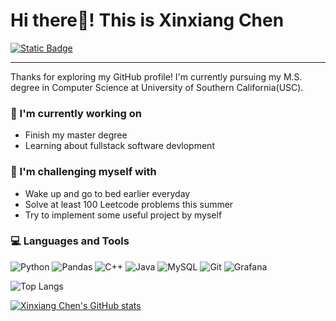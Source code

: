 # Hi there👋! This is Xinxiang Chen

[![Static Badge](https://img.shields.io/badge/-GitHub-000?style=flat&logo=github)](https://github.com/xinxiang-chen)

---

Thanks for exploring my GitHub profile! I'm currently pursuing my M.S. degree in Computer Science at University of Southern California(USC).

### 🌱 I'm currently working on

- Finish my master degree
- Learning about fullstack software devlopment

### :muscle: I'm challenging myself with

- Wake up and go to bed earlier everyday
- Solve at least 100 Leetcode problems this summer
- Try to implement some useful project by myself

### :computer: Languages and Tools

![Python](https://img.shields.io/badge/-Python-244264?style=flat&logo=python)
![Pandas](https://img.shields.io/badge/-Pandas-154?style=flat&logo=pandas)
![C++](https://img.shields.io/badge/-C%2B%2B-047DC6?style=flat&logo=cplusplus)
![Java](https://img.shields.io/badge/-Java-gray?style=flat&logo=buymeacoffee&logoColor=white)
![MySQL](https://img.shields.io/badge/-MySQL-white?style=flat&logo=mysql)
![Git](https://img.shields.io/badge/-Git-32D2F0?style=flat&logo=git)
![Grafana](https://img.shields.io/badge/-Grafana-32D2F0?style=flat&logo=grafana)

![Top Langs](https://github-readme-stats.vercel.app/api/top-langs/?username=xinxiang-chen&layout=compact)

[![Xinxiang Chen's GitHub stats](https://github-readme-stats.vercel.app/api?username=xinxiang-chen)](https://github.com/xinxiang-chen/github-readme-stats)